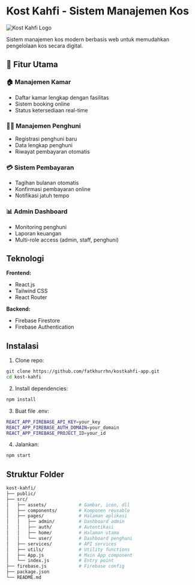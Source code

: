 # Kost Kahfi - Sistem Manajemen Kos

![Kost Kahfi Logo](https://cdn-icons-png.freepik.com/512/7718/7718888.png)

Sistem manajemen kos modern berbasis web untuk memudahkan pengelolaan kos secara digital.

## 🚀 Fitur Utama

### 🏠 Manajemen Kamar
- Daftar kamar lengkap dengan fasilitas
- Sistem booking online
- Status ketersediaan real-time

### 👨‍💼 Manajemen Penghuni
- Registrasi penghuni baru
- Data lengkap penghuni
- Riwayat pembayaran otomatis

### 💳 Sistem Pembayaran
- Tagihan bulanan otomatis
- Konfirmasi pembayaran online
- Notifikasi jatuh tempo

### 📊 Admin Dashboard
- Monitoring penghuni
- Laporan keuangan
- Multi-role access (admin, staff, penghuni)

## Teknologi

**Frontend:**
- React.js
- Tailwind CSS
- React Router

**Backend:**
- Firebase Firestore
- Firebase Authentication

## Instalasi

1. Clone repo:
```bash
git clone https://github.com/fatkhurrhn/kostkahfi-app.git
cd kost-kahfi
```
2. Install dependencies:
```bash
npm install
```

3. Buat file .env:
```bash
REACT_APP_FIREBASE_API_KEY=your_key
REACT_APP_FIREBASE_AUTH_DOMAIN=your_domain
REACT_APP_FIREBASE_PROJECT_ID=your_id
```

4. Jalankan:
```bash
npm start
```

## Struktur Folder
```bash
kost-kahfi/
├── public/
├── src/
│   ├── assets/            # Gambar, icon, dll
│   ├── components/        # Komponen reusable
│   ├── pages/             # Halaman aplikasi
│   │   ├── admin/         # Dashboard admin
│   │   ├── auth/          # Autentikasi
│   │   ├── home/          # Halaman utama
│   │   └── user/          # Dashboard penghuni
│   ├── services/          # API services
│   ├── utils/             # Utility functions
│   ├── App.js             # Main App component
│   └── index.js           # Entry point
├── firebase.js            # Firebase config
├── package.json
└── README.md
```